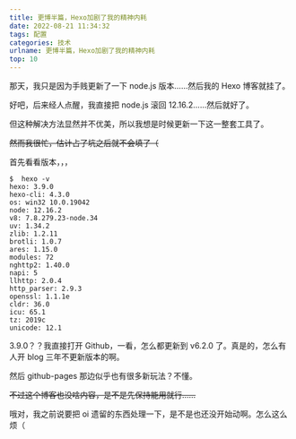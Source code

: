 ```yaml
---
title: 更博半篇，Hexo加剧了我的精神内耗
date: 2022-08-21 11:34:32
tags: 配置
categories: 技术
urlname: 更博半篇，Hexo加剧了我的精神内耗
top: 10
---
```


那天，我只是因为手贱更新了一下 node.js 版本……然后我的 Hexo 博客就挂了。

好吧，后来经人点醒，我直接把 node.js 滚回 12.16.2……然后就好了。

但这种解决方法显然并不优美，所以我想是时候更新一下这一整套工具了。

~~然而我很忙，估计占了坑之后就不会填了（~~

<!-- more -->

首先看看版本，，，

```plain
$  hexo -v
hexo: 3.9.0
hexo-cli: 4.3.0
os: win32 10.0.19042
node: 12.16.2
v8: 7.8.279.23-node.34
uv: 1.34.2
zlib: 1.2.11
brotli: 1.0.7
ares: 1.15.0
modules: 72
nghttp2: 1.40.0
napi: 5
llhttp: 2.0.4
http_parser: 2.9.3
openssl: 1.1.1e
cldr: 36.0
icu: 65.1
tz: 2019c
unicode: 12.1
```

3.9.0？？我直接打开 Github，一看，怎么都更新到 v6.2.0 了。真是的，怎么有人开 blog 三年不更新版本的啊。

然后 github-pages 那边似乎也有很多新玩法？不懂。

~~不过这个博客也没啥内容，是不是先保持能用就行……~~

哦对，我之前说要把 oi 遗留的东西处理一下，是不是也还没开始动啊。怎么这么烦（